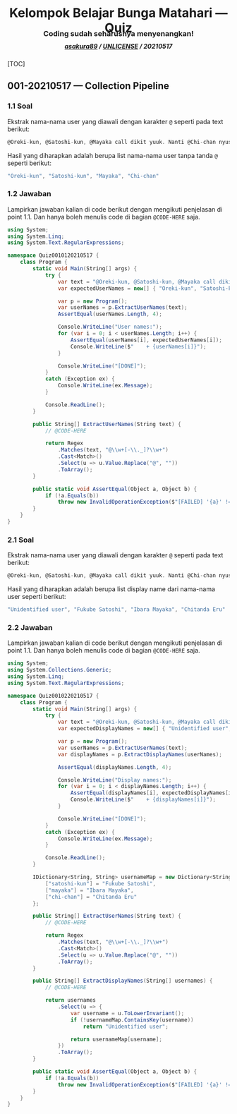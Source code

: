 <p>
  <h1 align="center">Kelompok Belajar Bunga Matahari — Quiz</h1>
  <h3 align="center" style="margin-top: -2em;">Coding sudah seharusnya menyenangkan!</h3>
  <h5 align="center" style="margin-top: -0.5em;">
    <a href="https://github.com/asakura89/BisaCSharp.git">asakura89</a> /
    <a href="https://choosealicense.com/licenses/unlicense/">UNLICENSE</a> /
    20210517
  </h5>
  <!-- use MistyLightWindows theme -->
</p>



[TOC]



## 001-20210517 — Collection Pipeline
### 1.1 Soal
Ekstrak nama-nama user yang diawali dengan karakter `@` seperti pada text berikut:

```C#
@Oreki-kun, @Satoshi-kun, @Mayaka call dikit yuuk. Nanti @Chi-chan nyusul aja.
```

Hasil yang diharapkan adalah berupa list nama-nama user tanpa tanda `@` seperti berikut:

```C#
"Oreki-kun", "Satoshi-kun", "Mayaka", "Chi-chan"
```



### 1.2 Jawaban
Lampirkan jawaban kalian di code berikut dengan mengikuti penjelasan di point 1.1. Dan hanya boleh menulis code di bagian `@CODE-HERE` saja.

```C#
using System;
using System.Linq;
using System.Text.RegularExpressions;

namespace Quiz0010120210517 {
    class Program {
        static void Main(String[] args) {
            try {
                var text = "@Oreki-kun, @Satoshi-kun, @Mayaka call dikit yuuk. Nanti @Chi-chan nyusul aja.";
                var expectedUserNames = new[] { "Oreki-kun", "Satoshi-kun", "Mayaka", "Chi-chan" };

                var p = new Program();
                var userNames = p.ExtractUserNames(text);
                AssertEqual(userNames.Length, 4);

                Console.WriteLine("User names:");
                for (var i = 0; i < userNames.Length; i++) {
                    AssertEqual(userNames[i], expectedUserNames[i]);
                    Console.WriteLine($"    + {userNames[i]}");
                }

                Console.WriteLine("[DONE]");
            }
            catch (Exception ex) {
                Console.WriteLine(ex.Message);
            }

            Console.ReadLine();
        }

        public String[] ExtractUserNames(String text) {
            // @CODE-HERE

            return Regex
                .Matches(text, "@\\w+[-\\._]?\\w+")
                .Cast<Match>()
                .Select(u => u.Value.Replace("@", ""))
                .ToArray();
        }

        public static void AssertEqual(Object a, Object b) {
            if (!a.Equals(b))
                throw new InvalidOperationException($"[FAILED] '{a}' != '{b}'");
        }
    }
}
```



### 2.1 Soal
Ekstrak nama-nama user yang diawali dengan karakter `@` seperti pada text berikut:

```C#
@Oreki-kun, @Satoshi-kun, @Mayaka call dikit yuuk. Nanti @Chi-chan nyusul aja.
```

Hasil yang diharapkan adalah berupa list display name dari nama-nama user seperti berikut:

```C#
"Unidentified user", "Fukube Satoshi", "Ibara Mayaka", "Chitanda Eru"
```



### 2.2 Jawaban
Lampirkan jawaban kalian di code berikut dengan mengikuti penjelasan di point 1.1. Dan hanya boleh menulis code di bagian `@CODE-HERE` saja.


```C#
using System;
using System.Collections.Generic;
using System.Linq;
using System.Text.RegularExpressions;

namespace Quiz0010220210517 {
    class Program {
        static void Main(String[] args) {
            try {
                var text = "@Oreki-kun, @Satoshi-kun, @Mayaka call dikit yuuk. Nanti @Chi-chan nyusul aja.";
                var expectedDisplayNames = new[] { "Unidentified user", "Fukube Satoshi", "Ibara Mayaka", "Chitanda Eru" };

                var p = new Program();
                var userNames = p.ExtractUserNames(text);
                var displayNames = p.ExtractDisplayNames(userNames);

                AssertEqual(displayNames.Length, 4);

                Console.WriteLine("Display names:");
                for (var i = 0; i < displayNames.Length; i++) {
                    AssertEqual(displayNames[i], expectedDisplayNames[i]);
                    Console.WriteLine($"    + {displayNames[i]}");
                }

                Console.WriteLine("[DONE]");
            }
            catch (Exception ex) {
                Console.WriteLine(ex.Message);
            }

            Console.ReadLine();
        }

        IDictionary<String, String> usernameMap = new Dictionary<String, String> {
            ["satoshi-kun"] = "Fukube Satoshi",
            ["mayaka"] = "Ibara Mayaka",
            ["chi-chan"] = "Chitanda Eru"
        };

        public String[] ExtractUserNames(String text) {
            // @CODE-HERE

            return Regex
                .Matches(text, "@\\w+[-\\._]?\\w+")
                .Cast<Match>()
                .Select(u => u.Value.Replace("@", ""))
                .ToArray();
        }

        public String[] ExtractDisplayNames(String[] usernames) {
            // @CODE-HERE

            return usernames
                .Select(u => {
                    var username = u.ToLowerInvariant();
                    if (!usernameMap.ContainsKey(username))
                        return "Unidentified user";

                    return usernameMap[username];
                })
                .ToArray();
        }

        public static void AssertEqual(Object a, Object b) {
            if (!a.Equals(b))
                throw new InvalidOperationException($"[FAILED] '{a}' != '{b}'");
        }
    }
}
```